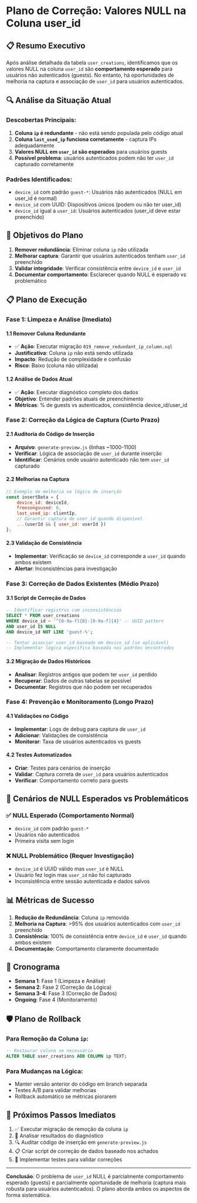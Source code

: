 # Plano de Correção: Valores NULL na Coluna user_id

## 📋 Resumo Executivo

Após análise detalhada da tabela `user_creations`, identificamos que os valores NULL na coluna `user_id` são **comportamento esperado** para usuários não autenticados (guests). No entanto, há oportunidades de melhoria na captura e associação de `user_id` para usuários autenticados.

## 🔍 Análise da Situação Atual

### Descobertas Principais:
1. **Coluna `ip` é redundante** - não está sendo populada pelo código atual
2. **Coluna `last_used_ip` funciona corretamente** - captura IPs adequadamente
3. **Valores NULL em `user_id` são esperados** para usuários guests
4. **Possível problema**: usuários autenticados podem não ter `user_id` capturado corretamente

### Padrões Identificados:
- `device_id` com padrão `guest-*`: Usuários não autenticados (NULL em user_id é normal)
- `device_id` com UUID: Dispositivos únicos (podem ou não ter user_id)
- `device_id` igual a `user_id`: Usuários autenticados (user_id deve estar preenchido)

## 🎯 Objetivos do Plano

1. **Remover redundância**: Eliminar coluna `ip` não utilizada
2. **Melhorar captura**: Garantir que usuários autenticados tenham `user_id` preenchido
3. **Validar integridade**: Verificar consistência entre `device_id` e `user_id`
4. **Documentar comportamento**: Esclarecer quando NULL é esperado vs problemático

## 📋 Plano de Execução

### Fase 1: Limpeza e Análise (Imediato)

#### 1.1 Remover Coluna Redundante
- ✅ **Ação**: Executar migração `019_remove_redundant_ip_column.sql`
- **Justificativa**: Coluna `ip` não está sendo utilizada
- **Impacto**: Redução de complexidade e confusão
- **Risco**: Baixo (coluna não utilizada)

#### 1.2 Análise de Dados Atual
- ✅ **Ação**: Executar diagnóstico completo dos dados
- **Objetivo**: Entender padrões atuais de preenchimento
- **Métricas**: % de guests vs autenticados, consistência device_id/user_id

### Fase 2: Correção da Lógica de Captura (Curto Prazo)

#### 2.1 Auditoria do Código de Inserção
- **Arquivo**: `generate-preview.js` (linhas ~1000-1100)
- **Verificar**: Lógica de associação de `user_id` durante inserção
- **Identificar**: Cenários onde usuário autenticado não tem `user_id` capturado

#### 2.2 Melhorias na Captura
```javascript
// Exemplo de melhoria na lógica de inserção
const insertData = {
    device_id: deviceId,
    freesongsused: 0,
    last_used_ip: clientIp,
    // Garantir captura de user_id quando disponível
    ...(userId && { user_id: userId })
};
```

#### 2.3 Validação de Consistência
- **Implementar**: Verificação se `device_id` corresponde a `user_id` quando ambos existem
- **Alertar**: Inconsistências para investigação

### Fase 3: Correção de Dados Existentes (Médio Prazo)

#### 3.1 Script de Correção de Dados
```sql
-- Identificar registros com inconsistências
SELECT * FROM user_creations 
WHERE device_id ~ '^[0-9a-f]{8}-[0-9a-f]{4}' -- UUID pattern
AND user_id IS NULL 
AND device_id NOT LIKE 'guest-%';

-- Tentar associar user_id baseado em device_id (se aplicável)
-- Implementar lógica específica baseada nos padrões encontrados
```

#### 3.2 Migração de Dados Históricos
- **Analisar**: Registros antigos que podem ter `user_id` perdido
- **Recuperar**: Dados de outras tabelas se possível
- **Documentar**: Registros que não podem ser recuperados

### Fase 4: Prevenção e Monitoramento (Longo Prazo)

#### 4.1 Validações no Código
- **Implementar**: Logs de debug para captura de `user_id`
- **Adicionar**: Validações de consistência
- **Monitorar**: Taxa de usuários autenticados vs guests

#### 4.2 Testes Automatizados
- **Criar**: Testes para cenários de inserção
- **Validar**: Captura correta de `user_id` para usuários autenticados
- **Verificar**: Comportamento correto para guests

## 🚨 Cenários de NULL Esperados vs Problemáticos

### ✅ NULL Esperado (Comportamento Normal)
- `device_id` com padrão `guest-*`
- Usuários não autenticados
- Primeira visita sem login

### ❌ NULL Problemático (Requer Investigação)
- `device_id` é UUID válido mas `user_id` é NULL
- Usuário fez login mas `user_id` não foi capturado
- Inconsistência entre sessão autenticada e dados salvos

## 📊 Métricas de Sucesso

1. **Redução de Redundância**: Coluna `ip` removida
2. **Melhoria na Captura**: >95% dos usuários autenticados com `user_id` preenchido
3. **Consistência**: 100% de consistência entre `device_id` e `user_id` quando ambos existem
4. **Documentação**: Comportamento claramente documentado

## 🔄 Cronograma

- **Semana 1**: Fase 1 (Limpeza e Análise)
- **Semana 2**: Fase 2 (Correção da Lógica)
- **Semana 3-4**: Fase 3 (Correção de Dados)
- **Ongoing**: Fase 4 (Monitoramento)

## 🛡️ Plano de Rollback

### Para Remoção da Coluna `ip`:
```sql
-- Restaurar coluna se necessário
ALTER TABLE user_creations ADD COLUMN ip TEXT;
```

### Para Mudanças na Lógica:
- Manter versão anterior do código em branch separada
- Testes A/B para validar melhorias
- Rollback automático se métricas piorarem

## 📝 Próximos Passos Imediatos

1. ✅ Executar migração de remoção da coluna `ip`
2. 🔄 Analisar resultados do diagnóstico
3. 🔍 Auditar código de inserção em `generate-preview.js`
4. 📋 Criar script de correção de dados baseado nos achados
5. 🧪 Implementar testes para validar correções

---

**Conclusão**: O problema de `user_id` NULL é parcialmente comportamento esperado (guests) e parcialmente oportunidade de melhoria (captura mais robusta para usuários autenticados). O plano aborda ambos os aspectos de forma sistemática.